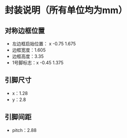# 封装说明（所有单位均为mm）
## 对称边框位置
 * 左边框启始位置： x -0.75 1.675
 * 边框宽度：1.605
 * 边框高度：3.35
 * 1号脚标志：x -0.45 1.375
## 引脚尺寸
 * x：1.28
 * y：2.8
## 引脚间距
 * pitch：2.88